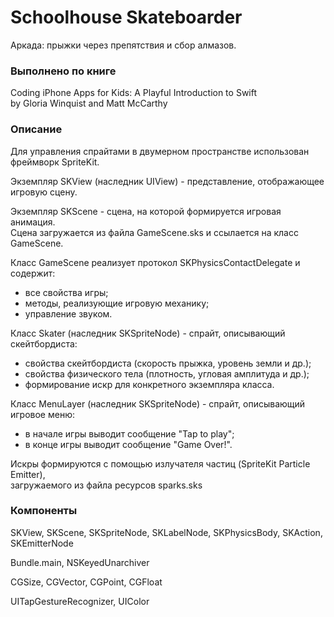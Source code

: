 Schoolhouse Skateboarder
=
Аркада: прыжки через препятствия и сбор алмазов.

### Выполнено по книге
Coding iPhone Apps for Kids: A Playful Introduction to Swift  
by Gloria Winquist and Matt McCarthy

### Описание
Для управления спрайтами в двумерном пространстве использован фреймворк SpriteKit.

Экземпляр SKView (наследник UIView) - представление, отображающее игровую сцену.

Экземпляр SKScene - сцена, на которой формируется игровая анимация.  
Сцена загружается из файла GameScene.sks и ссылается на класс GameScene.

Класс GameScene реализует протокол SKPhysicsContactDelegate и содержит:
- все свойства игры;
- методы, реализующие игровую механику;
- управление звуком.

Класс Skater (наследник SKSpriteNode) - спрайт, описывающий скейтбордиста:
- свойства скейтбордиста (скорость прыжка, уровень земли и др.);
- свойства физического тела (плотность, угловая амплитуда и др.);
- формирование искр для конкретного экземпляра класса.

Класс MenuLayer (наследник SKSpriteNode) - спрайт, описывающий игровое меню:
- в начале игры выводит сообщение "Tap to play";
- в конце игры выводит сообщение "Game Over!".

Искры формируются с помощью излучателя частиц (SpriteKit Particle Emitter),  
загружаемого из файла ресурсов sparks.sks

### Компоненты
SKView, SKScene, SKSpriteNode, SKLabelNode, SKPhysicsBody, SKAction, SKEmitterNode

Bundle.main, NSKeyedUnarchiver

CGSize, CGVector, CGPoint, CGFloat

UITapGestureRecognizer, UIColor
